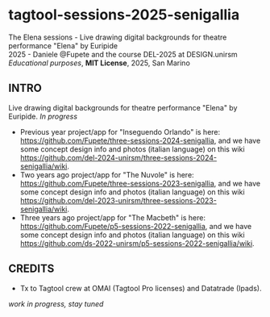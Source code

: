 # tagtool-sessions-2025-senigallia
The Elena sessions - Live drawing digital backgrounds for theatre performance "Elena" by Euripide   
2025 - Daniele @Fupete and the course DEL-2025 at DESIGN.unirsm   
_Educational purposes_, __MIT License__, 2025, San Marino    

## INTRO
Live drawing digital backgrounds for theatre performance "Elena" by Euripide. _In progress_

- Previous year project/app for "Inseguendo Orlando" is here: https://github.com/Fupete/three-sessions-2024-senigallia, and we have some concept design info and photos (italian language) on this wiki https://github.com/del-2024-unirsm/three-sessions-2024-senigallia/wiki.
- Two years ago project/app for "The Nuvole" is here: https://github.com/Fupete/three-sessions-2023-senigallia, and we have some concept design info and photos (italian language) on this wiki https://github.com/del-2023-unirsm/three-sessions-2023-senigallia/wiki.
- Three years ago project/app for "The Macbeth" is here: https://github.com/Fupete/p5-sessions-2022-senigallia, and we have some concept design info and photos (italian language) on this wiki https://github.com/ds-2022-unirsm/p5-sessions-2022-senigallia/wiki.

##  CREDITS
- Tx to Tagtool crew at OMAI (Tagtool Pro licenses) and Datatrade (Ipads).  

_work in progress, stay tuned_
